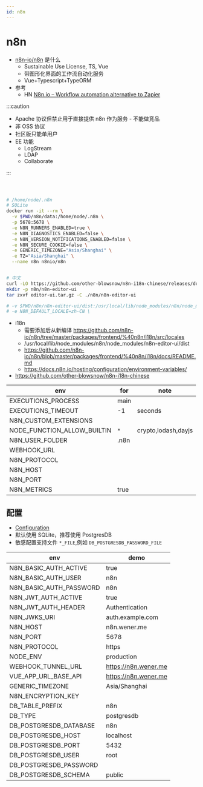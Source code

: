 ```yaml
---
id: n8n
---
```


# n8n

- [n8n-io/n8n](https://github.com/n8n-io/n8n) 是什么
  - Sustainable Use License, TS, Vue
  - 带图形化界面的工作流自动化服务
  - Vue+Typescript+TypeORM
- 参考
  - HN [N8n.io – Workflow automation alternative to Zapier](https://news.ycombinator.com/item?id=21191676)

:::caution

- Apache 协议但禁止用于直接提供 n8n 作为服务 - 不能做竞品
- 非 OSS 协议
- 社区版只能单用户
- EE 功能
  - LogStream
  - LDAP
  - Collaborate

:::

```bash



# /home/node/.n8n
# SQLite
docker run -it --rm \
  -v $PWD/n8n/data:/home/node/.n8n \
  -p 5678:5678 \
  -e N8N_RUNNERS_ENABLED=true \
  -e N8N_DIAGNOSTICS_ENABLED=false \
  -e N8N_VERSION_NOTIFICATIONS_ENABLED=false \
  -e N8N_SECURE_COOKIE=false \
  -e GENERIC_TIMEZONE="Asia/Shanghai" \
  -e TZ="Asia/Shanghai" \
  --name n8n n8nio/n8n


# 中文
curl -LO https://github.com/other-blowsnow/n8n-i18n-chinese/releases/download/n8n%401.95.3/editor-ui.tar.gz
mkdir -p n8n/n8n-editor-ui
tar zxvf editor-ui.tar.gz -C ./n8n/n8n-editor-ui

# -v $PWD/n8n/n8n-editor-ui/dist:/usr/local/lib/node_modules/n8n/node_modules/n8n-editor-ui/dist \
# -e N8N_DEFAULT_LOCALE=zh-CN \
```

- i18n
  - 需要添加后从新编译 https://github.com/n8n-io/n8n/tree/master/packages/frontend/%40n8n/i18n/src/locales
  - /usr/local/lib/node_modules/n8n/node_modules/n8n-editor-ui/dist
  - https://github.com/n8n-io/n8n/blob/master/packages/frontend/%40n8n/i18n/docs/README.md
  - https://docs.n8n.io/hosting/configuration/environment-variables/
- https://github.com/other-blowsnow/n8n-i18n-chinese

| env                         | for  | note                |
| --------------------------- | ---- | ------------------- |
| EXECUTIONS_PROCESS          | main |
| EXECUTIONS_TIMEOUT          | -1   | seconds             |
| N8N_CUSTOM_EXTENSIONS       |
| NODE_FUNCTION_ALLOW_BUILTIN | `*`  | crypto,lodash,dayjs |
| N8N_USER_FOLDER             | .n8n |
| WEBHOOK_URL                 |
| N8N_PROTOCOL                |
| N8N_HOST                    |
| N8N_PORT                    |
| N8N_METRICS                 | true |

## 配置

- [Configuration](https://docs.n8n.io/reference/configuration.html)
- 默认使用 SQLite，推荐使用 PostgresDB
- 敏感配置支持文件 `*_FILE`,例如 `DB_POSTGRESDB_PASSWORD_FILE`

| env                     | demo                 |
| ----------------------- | -------------------- |
| N8N_BASIC_AUTH_ACTIVE   | true                 |
| N8N_BASIC_AUTH_USER     | n8n                  |
| N8N_BASIC_AUTH_PASSWORD | n8n                  |
| N8N_JWT_AUTH_ACTIVE     | true                 |
| N8N_JWT_AUTH_HEADER     | Authentication       |
| N8N_JWKS_URI            | auth.example.com     |
| N8N_HOST                | n8n.wener.me         |
| N8N_PORT                | 5678                 |
| N8N_PROTOCOL            | https                |
| NODE_ENV                | production           |
| WEBHOOK_TUNNEL_URL      | https://n8n.wener.me |
| VUE_APP_URL_BASE_API    | https://n8n.wener.me |
| GENERIC_TIMEZONE        | Asia/Shanghai        |
| N8N_ENCRYPTION_KEY      |
| DB_TABLE_PREFIX         | n8n                  |
| DB_TYPE                 | postgresdb           |
| DB_POSTGRESDB_DATABASE  | n8n                  |
| DB_POSTGRESDB_HOST      | localhost            |
| DB_POSTGRESDB_PORT      | 5432                 |
| DB_POSTGRESDB_USER      | root                 |
| DB_POSTGRESDB_PASSWORD  |
| DB_POSTGRESDB_SCHEMA    | public               |
